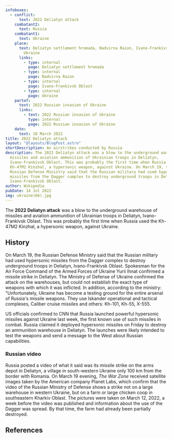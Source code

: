```yaml
---
infoboxes:
  - conflict:
      text: 2022 Deliatyn attack
    combatant2:
      text: Russia
    combatant1:
      text: Ukraine
    place:
      text: Deliatyn settlement hromada, Nadvirna Raion, Ivano-Frankivsk Oblast,
        Ukraine
      links:
        - type: internal
          page: Deliatyn settlement hromada
        - type: internal
          page: Nadvirna Raion
        - type: internal
          page: Ivano-Frankivsk Oblast
        - type: internal
          page: Ukraine
    partof:
      text: 2022 Russian invasion of Ukraine
      links:
        - text: 2022 Russian invasion of Ukraine
          type: internal
          page: 2022 Russian invasion of Ukraine
    date:
      text: 18 March 2022
title: 2022 Deliatyn attack
layout: "@layouts/BlogPost.astro"
shortDescription: An airstrikes conducted by Russia
description: The 2022 Deliatyn attack was a blow to the underground warehouse of
  missiles and aviation ammunition of Ukrainian troops in Deliatyn,
  Ivano-Frankivsk Oblast. This was probably the first time when Russia used the
  Kh-47M2 Kinzhal, a hypersonic weapon, against Ukraine. On March 19, the
  Russian Defense Ministry said that the Russian military had used hypersonic
  missiles from the Dagger complex to destroy underground troops in Deliatyn,
  Ivano-Frankivsk Oblast.
author: Wikipedia
pubDate: 14 Jul 2022
img: ukraine(66).jpg
---
```


The **2022 Deliatyn attack** was a blow to the underground warehouse of missiles and aviation ammunition of Ukrainian troops in Deliatyn, Ivano-Frankivsk Oblast. This was probably the first time when Russia used the Kh-47M2 Kinzhal, a hypersonic weapon, against Ukraine.

## History

On March 19, the Russian Defense Ministry said that the Russian military had used hypersonic missiles from the Dagger complex to destroy underground troops in Deliatyn, Ivano-Frankivsk Oblast. Spokesman for the Air Force Command of the Armed Forces of Ukraine Yurii Ihnat confirmed a missile strike in Deliatyn. The Ministry of Defense of Ukraine confirmed the attack on the warehouses, but could not establish the exact type of weapons with which it was inflicted. In addition, according to the ministry: "Unfortunately, Ukraine has become a testing ground for the entire arsenal of Russia's missile weapons. They use Iskander operational and tactical complexes, Caliber cruise missiles and others: Kh-101, Kh-55, X-555.

US officials confirmed to CNN that Russia launched powerful hypersonic missiles against Ukraine last week, the first known use of such missiles in combat. Russia claimed it deployed hypersonic missiles on Friday to destroy an ammunition warehouse in Deliatyn. The launches were likely intended to test the weapons and send a message to the West about Russian capabilities.

### Russian video

Russia posted a video of what it said was its missile strike on the arms depot in Deliatyn, a village in south-western Ukraine only 100 km from the border with Romania. On March 19 evening, _The War Zone_ received satellite images taken by the American company Planet Labs, which confirm that the video of the Russian Ministry of Defense shows a strike not on a large warehouse in western Ukraine, but on a farm or large chicken coop in southeastern Kharkiv Oblast. The pictures were taken on March 12, 2022, a week before the video was published and information about the use of the Dagger was spread. By that time, the farm had already been partially destroyed.

## References
